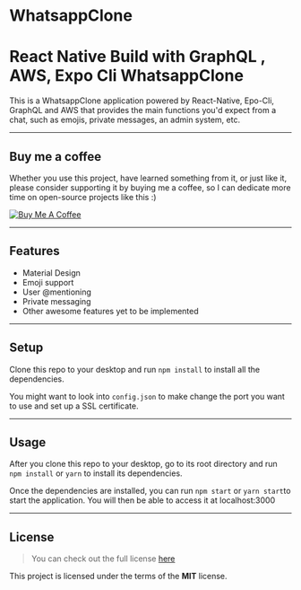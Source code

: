 # WhatsappClone
React Native Build with GraphQL , AWS, Expo Cli
WhatsappClone
============


This is a WhatsappClone application powered by React-Native, Epo-Cli, GraphQL and AWS that provides the main functions you'd expect from a chat, such as emojis, private messages, an admin system, etc.

---
## Buy me a coffee

Whether you use this project, have learned something from it, or just like it, please consider supporting it by buying me a coffee, so I can dedicate more time on open-source projects like this :)

<a href="https://www.buymeacoffee.com/iepoc" target="_blank"><img src="https://www.buymeacoffee.com/assets/img/custom_images/orange_img.png" alt="Buy Me A Coffee" style="height: auto !important;width: auto !important;" ></a>

---

## Features
- Material Design
- Emoji support
- User @mentioning
- Private messaging
- Other awesome features yet to be implemented

<!--.
![User Features](http://i.imgur.com/WbF1fi2.png)

.
![Admin Features](http://i.imgur.com/xQFaadt.png) -->

---

## Setup
Clone this repo to your desktop and run `npm install` to install all the dependencies.

You might want to look into `config.json` to make change the port you want to use and set up a SSL certificate.

---

## Usage
After you clone this repo to your desktop, go to its root directory and run `npm install` or `yarn` to install its dependencies.

Once the dependencies are installed, you can run  `npm start` or `yarn start`to start the application. You will then be able to access it at localhost:3000

---

## License
>You can check out the full license [here](https://github.com/iepoch/WhatsappClone/blob/master/LICENSE)

This project is licensed under the terms of the **MIT** license.
